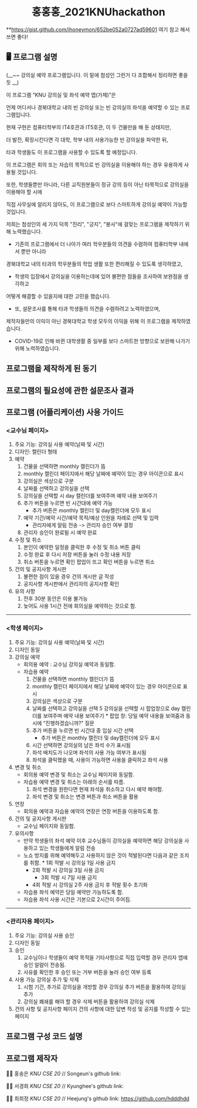 <h1 align="center">홍홍홍_2021KNUhackathon</h1>


**https://gist.github.com/ihoneymon/652be052a0727ad59601 여기 참고 해서 쓰면 좋다!


## 🖥 프로그램 설명
(__~~ 강의실 예약 프로그램입니다.   이 밑에 첨성인 그런거 다 조합해서 정리하면 좋을듯 __)

이 프로그램 “KNU 강의실 및 좌석 예약 앱(가제)”은 

언제 어디서나 경북대학교 내의 빈 강의실 또는 빈 강의실의 좌석을 예약할 수 있는 프로그램입니다. 

현재 구현은 컴퓨터학부의 IT4호관과 IT5호관, 이 두 건물만을 해 둔 상태지만, 

더 발전, 확장시킨다면 각 대학, 학부 내의 사용가능한 빈 강의실을 파악한 뒤, 

타과 학생들도 이 프로그램을 사용할 수 있도록 할 예정입니다. 

이 프로그램은 회의 또는 자습의 목적으로 빈 강의실을 이용해야 하는 경우 유용하게 사용될 것입니다. 

또한, 학생들뿐만 아니라, 다른 교직원분들이 정규 강의 등이 아닌 타목적으로 강의실을 이용해야 할 시에

직접 사무실에 알리지 않아도, 이 프로그램으로 보다 스마트하게 강의실 예약이 가능할 것입니다.

저희는 첨성인의 세 가지 덕목 "진리", "긍지", "봉사"에 걸맞는 프로그램을 제작하기 위해 노력했습니다.

* 기존의 프로그램에서 더 나아가 여러 학우분들의 의견을 수렴하여 컴퓨터학부 내에서 뿐만 아니라 

경북대학교 내의 타과의 학우분들의 학업 생활 또한 편리해질 수 있도록 생각하였고,

* 학생의 입장에서 강의실을 이용하는데에 있어 불편한 점들을 조사하여 보완점을 생각하고 

어떻게 해결할 수 있을지에 대한 고민을 했습니다.

* 또, 설문조사를 통해 타과 학생들의 의견을 수렴하려고 노력하였으며,

제작자들만의 이익이 아닌 경북대학교 학생 모두의 이익을 위해 이 프로그램을 제작하였습니다.

* COVID-19로 인해 바뀐 대학생활 중 일부를 보다 스마트한 방향으로 보완해 나가기 위해 노력하였습니다.



## 프로그램을 제작하게 된 동기


## 프로그램의 필요성에 관한 설문조사 결과

## 프로그램 (어플리케이션) 사용 가이드


### <교수님 페이지>
1) 주요 기능: 강의실 사용 예약(날짜 및 시간)
2) 디자인: 캘린더 형태
3) 예약
	1. 건물을 선택하면 monthly 캘린더가 뜸
	2. monthly 캘린더 페이지에서 해당 날짜에 예약이 있는 경우 아이콘으로 표시
	3. 강의실은 색상으로 구분
	4. 날짜를 선택하고 강의실을 선택
	5. 강의실을 선택할 시 day 캘린더를 보여주며 예약 내용 보여주기
	6. 추가 버튼을 누르면 빈 시간대에 예약 가능 
	   * 추가 버튼은 monthly 캘린더 및 day캘린더에 모두 표시
	7. 예약 기간/예약 시간/예약 목적/예상 인원을 차례로 선택 및 입력 
	   * 관리자에게 알림 전송 -> 관리자 승인 여부 결정
	8. 관리자 승인이 완료될 시 예약 완료
4) 수정 및 취소
	1. 본인이 예약한 일정을 클릭한 후 수정 및 취소 버튼 클릭
	2. 수정 완료 후 다시 저장 버튼을 눌러 수정 내용 저장
	3. 취소 버튼을 누르면 확인 팝업이 뜨고 확인 버튼을 누르면 취소
5) 건의 및 공지사항 게시판
	1. 불편한 점이 있을 경우 건의 게시판 글 작성
	2. 공지사항 게시판에서 관리자의 공지사항 확인
6) 유의 사항
	1. 전후 30분 동안은 이용 불가능
	2. 늦어도 사용 1시간 전에 회의실을 예약하는 것으로 함.

* * * 

### <학생 페이지>
1) 주요 기능: 강의실 사용 예약(날짜 및 시간)
2) 디자인 동일
3) 강의실 예약
	* 회의용 예약 : 교수님 강의실 예약과 동일함.
	* 자습용 예약
		1. 건물을 선택하면 monthly 캘린더가 뜸
		2. monthly 캘린더 페이지에서 해당 날짜에 예약이 있는 경우 아이콘으로 표시
		3. 강의실은 색상으로 구분
		4. 날짜를 선택하고 강의실을 선택
		5 강의실을 선택할 시 팝업창으로 day 캘린더를 보여주며 예약 내용 보여주기
	    		* 팝업 창: 당일 예약 내용을 보여줌과 동시에 “진행하겠습니까?” 질문
		6. 추가 버튼을 누르면 빈 시간대 중 입실 시간 선택
	   		* 추가 버튼은 monthly 캘린더 및 day캘린더에 모두 표시
		7. 시간 선택하면 강의실의 남은 좌석 수가 표시됨
		8. 좌석 배치도가 나오며 좌석의 사용 가능 여부가 표시됨
		9. 좌석을 클릭했을 때, 사용이 가능하면 사용을 클릭하고 좌석 사용
4) 변경 및 취소
	* 회의용 예약 변경 및 취소는 교수님 페이지와 동일함.
	* 자습용 예약 변경 및 취소는 아래의 순서를 따름.
	     1. 좌석 변경을 원한다면 현재 좌석을 취소하고 다시 예약 해야함.
 	     2. 좌석 변경 및 취소는 변경 버튼과 취소 버튼을 활용
5) 연장
	* 회의용 예약과 자습용 예약의 연장은 연장 버튼을 이용하도록 함. 
6) 건의 및 공지사항 게시판
	* 교수님 페이지와 동일함.
7) 유의사항
	* 만약 학생들의 좌석 예약 이후 교수님들이 강의실을 예약하면 해당 강의실을 사용하고 
있는 학생들에게 알림 전송
	* 노쇼 방지를 위해 예약해두고 사용하지 않은 것이 적발된다면 다음과 같은 조치를 취함.
    		* 1회 적발 시 강의실 1일 사용 금지
		* 2회 적발 시 강의실 3일 사용 금지
    		* 3회 적발 시 7일 사용 금지
		* 4회 적발 시 강의실 2주 사용 금지 후 적발 횟수 초기화
	* 자습용 좌석 예약은 당일 예약만 가능하도록 함.
	* 자습용 좌석 사용 시간은 기본으로 2시간이 주어짐.

* * *

### <관리자용 페이지>
1) 주요 기능: 강의실 사용 승인
2) 디자인 동일
3) 승인
	1. 교수님이나 학생들이 예약 목적을 기타사항으로 직접 입력할 경우 관리자 앱에 
승인 알람이 전송됨.
	2. 사유를 확인한 후 승인 또는 거부 버튼을 눌러 승인 여부 등록
 4) 사용 가능 강의실 추가 및 삭제
	1. 시험 기간, 추가로 강의실을 개방할 경우 강의실 추가 버튼을 활용하여 강의실 추가
	2. 강의실 폐쇄를 해야 할 경우 삭제 버튼을 활용하여 강의실 삭제
5) 건의 사항 및 공지사항 페이지
	건의 사항에 대한 답변 작성 및 공지를 작성할 수 있는 페이지
	
## 프로그램 구성 코드 설명


## 프로그램 제작자 
🙆‍♀️ 홍송은 _KNU CSE 20_  //  Songeun's github link: 

🤸‍♀️ 서경희 _KNU CSE 20_  //  Kyunghee's github link: 

👩‍🚀 최희정 _KNU CSE 20_  //  Heejung's github link: https://github.com/hdddhdd
